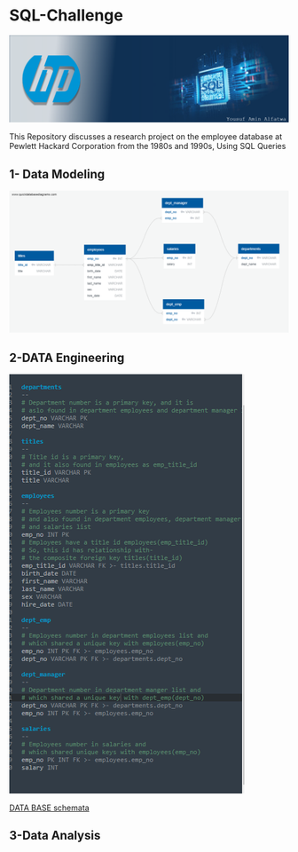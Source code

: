 

# SQL-Challenge
![Header](https://github.com/yaf978/SQL-Challenge/blob/main/EmployeeSQL/Resource_Data/banner.png)


This Repository discusses a research project on the employee database at Pewlett Hackard Corporation from the 1980s and 1990s, Using SQL Queries

## 1- Data Modeling
![ERD_DIAGRAM](https://github.com/yaf978/SQL-Challenge/blob/main/EmployeeSQL/ERD/Employees_ERD_te.png)

## 2-DATA Engineering
![ERD](https://github.com/yaf978/SQL-Challenge/blob/main/EmployeeSQL/ERD/ERD_TEXT.png)

[DATA BASE schemata](https://github.com/yaf978/SQL-Challenge/blob/main/EmployeeSQL/Eployees_DB_schemata.sql)

## 3-Data Analysis


